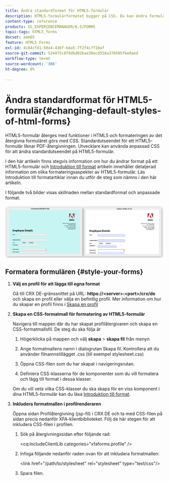```yaml
---
title: Ändra standardformat för HTML5-formulär
description: HTML5-formulärformatet bygger på CSS. Du kan ändra formulärets standardformat.
content-type: reference
products: SG_EXPERIENCEMANAGER/6.5/FORMS
topic-tags: hTML5_forms
docset: aem65
feature: HTML5 Forms
exl-id: 4c84cfd1-50a4-416f-b4a5-7f2f4c7f10af
source-git-commit: 524475c8f9dbd02bae30ecd558a376505fbe0aed
workflow-type: tm+mt
source-wordcount: '366'
ht-degree: 0%

---
```


# Ändra standardformat för HTML5-formulär{#changing-default-styles-of-html-forms}

HTML5-formulär återges med funktioner i HTML5 och formateringen av det återgivna formuläret görs med CSS. Standardutseendet för ett HTML5-formulär liknar PDF-återgivningen. Utvecklare kan använda anpassad CSS för att ändra standardutseendet på HTML5-formulär.

I den här artikeln finns stegvis information om hur du ändrar format på ett HTML5-formulär och [Introduktion till format](/help/forms/using/css-styles.md) artikeln innehåller detaljerad information om olika formateringsaspekter av HTML5-formulär. Läs Introduktion till formatartiklar innan du utför de steg som nämns i den här artikeln.

I följande två bilder visas skillnaden mellan standardformat och anpassade format.

![images-002-small](assets/pictures-002-small.png)

## Formatera formulären {#style-your-forms}

1. **Välj en profil för att lägga till egna format**

   Gå till CRX DE-gränssnittet på URL: **https://&lt;server>:&lt;port>/crx/de** och skapa en profil eller välja en befintlig profil. Mer information om hur du skapar en profil finns i [Skapa en profil](/help/forms/using/custom-profile.md)

1. **Skapa en CSS-formatmall för formatering av HTML5-formulär**

   Navigera till mappen där du har skapat profilåtergivaren och skapa en CSS-formatmallsfil. De steg du ska följa är

   1. Högerklicka på mappen och välj **skapa** > **skapa fil** från menyn

   1. Ange formatmallens namn i dialogrutan Skapa fil. Kontrollera att du använder filnamnstillägget .css (till exempel stylesheet.css)
   1. Öppna CSS-filen som du har skapat i navigeringsrutan.
   1. Definiera CSS-klasserna för de komponenter som du vill formatera och lägg till format i dessa klasser.

   Om du vill veta vilka CSS-klasser du ska skapa för en viss komponent i dina HTML5-formulär kan du läsa [Introduktion till format](/help/forms/using/css-styles.md).

1. **Inkludera formatmallen i profilrenderaren**

   Öppna sidan Profilåtergivning (jsp-fil) i CRX DE och ta med CSS-filen på sidan precis nedanför XFA-klientbiblioteket. Följ de här stegen för att inkludera CSS-filen i profilen.

   1. Sök på återgivningssidan efter följande rad:

      &lt;cq:includeClientLib categories=&quot;xfaforms.profile&quot; />

   1. Infoga följande nedanför raden ovan för att inkludera formatmallen:

      &lt;link href=&quot;/path/to/stylesheet&quot; rel=&quot;stylesheet&quot; type=&quot;text/css&quot;/>

   1. Spara filen.
